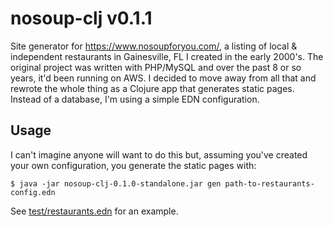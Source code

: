 # nosoup-clj v0.1.1

Site generator for https://www.nosoupforyou.com/, a listing of local &
independent restaurants in Gainesville, FL I created in the early
2000's. The original project was written with PHP/MySQL and over the
past 8 or so years, it'd been running on AWS. I decided to move away
from all that and rewrote the whole thing as a Clojure app that
generates static pages. Instead of a database, I'm using a simple EDN
configuration.

## Usage

I can't imagine anyone will want to do this but, assuming you've
created your own configuration, you generate the static pages with:

    $ java -jar nosoup-clj-0.1.0-standalone.jar gen path-to-restaurants-config.edn

See [test/restaurants.edn](test/restaurants.edn)
for an example.
